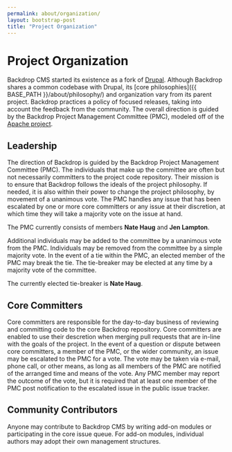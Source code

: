 ```yaml
---
permalink: about/organization/
layout: bootstrap-post
title: "Project Organization"
---
```


# Project Organization

Backdrop CMS started its existence as a fork of [Drupal](http://drupal.org). Although Backdrop shares a common codebase with Drupal, its [core philosophies]({{ BASE_PATH }}/about/philosophy/) and organization vary from its parent project. Backdrop practices a policy of focused releases, taking into account the feedback from the community. The overall direction is guided by the Backdrop Project Management Committee (PMC), modeled off of the [Apache project](http://www.apache.org/dev/pmc.html).

## Leadership

The direction of Backdrop is guided by the Backdrop Project Management Committee (PMC). The individuals that make up the committee are often but not necessarily committers to the project code repository. Their mission is to ensure that Backdrop follows the ideals of the project philosophy. If needed, it is also within their power to change the project philosophy, by movement of a unanimous vote. The PMC handles any issue that has been escalated by one or more core committers or any issue at their discretion, at which time they will take a majority vote on the issue at hand.

The PMC currently consists of members **Nate Haug** and **Jen Lampton**.

Additional individuals may be added to the committee by a unanimous vote from the PMC. Individuals may be removed from the committee by a simple majority vote. In the event of a tie within the PMC, an elected member of the PMC may break the tie. The tie-breaker may be elected at any time by a majority vote of the committee.

The currently elected tie-breaker is **Nate Haug**.

## Core Committers

Core committers are responsible for the day-to-day business of reviewing and committing code to the core Backdrop repository. Core committers are enabled to use their descretion when merging pull requests that are in-line with the goals of the project. In the event of a question or dispute between core committers, a member of the PMC, or the wider community, an issue may be escalated to the PMC for a vote. The vote may be taken via e-mail, phone call, or other means, as long as all members of the PMC are notified of the arranged time and means of the vote. Any PMC member may report the outcome of the vote, but it is required that at least one member of the PMC post notification to the escalated issue in the public issue tracker.

## Community Contributors

Anyone may contribute to Backdrop CMS by writing add-on modules or participating in the core issue queue. For add-on modules, individual authors may adopt their own management structures.



